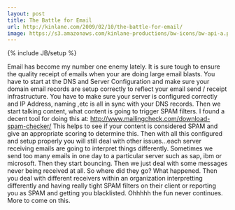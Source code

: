 ```yaml
---
layout: post
title: The Battle for Email
url: http://kinlane.com/2009/02/10/the-battle-for-email/
image: https://s3.amazonaws.com/kinlane-productions/bw-icons/bw-api-a.png
---
```

{% include JB/setup %}
Email has become my number one enemy lately. It is sure tough to ensure the quality receipt of emails when your are doing large email blasts.
You have to start at the DNS and Server Configuration and make sure your domain email records are setup correctly to reflect your email send / receipt infrastructure.
You have to make sure your server is configured correctly and IP Address, naming ,etc is all in sync with your DNS records.
Then we start talking content, what content is going to trigger SPAM filters. I found a decent tool for doing this at:  http://www.mailingcheck.com/download-spam-checker/
This helps to see if your content is considered SPAM and give an appropriate scoring to determine this.
Then with all this configured and setup properly you will still deal with other issues...each server receiving emails are going to interpret things differently. Sometimes we send too many emails in one day to a particular server such as sap, ibm or microsoft. Then they start bouncing.
Then we just deal with some messages never being received at all. So where did they go? What happened.
Then you deal with different receivers within an organization interpretting differently and having really tight SPAM filters on their client or reporting you as SPAM and getting you blacklisted.
Ohhhhh the fun never continues. More to come on this.